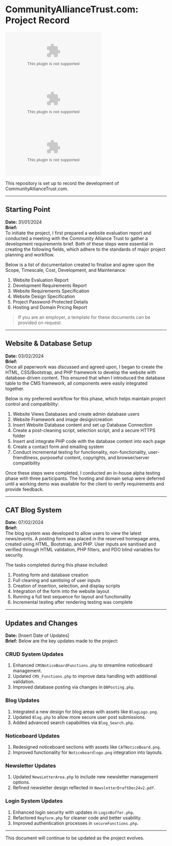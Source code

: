 
# CommunityAllianceTrust.com: Project Record

![GitHub last commit](https://img.shields.io/github/last-commit/username/CommunityAllianceTrust.com)
![GitHub repo size](https://img.shields.io/github/repo-size/username/CommunityAllianceTrust.com)
![GitHub contributors](https://img.shields.io/github/contributors/username/CommunityAllianceTrust.com)

This repository is set up to record the development of CommunityAllianceTrust.com.

---

## Starting Point
**Date:** 31/01/2024  
**Brief:**  
To initiate the project, I first prepared a website evaluation report and conducted a meeting with the Community Alliance Trust to gather a development requirements brief. Both of these steps were essential in creating the following fields, which adhere to the standards of major project planning and workflow.

Below is a list of documentation created to finalise and agree upon the Scope, Timescale, Cost, Development, and Maintenance:
1. Website Evaluation Report
2. Development Requirements Report
3. Website Requirements Specification
4. Website Design Specification
5. Project Password-Protected Details
6. Hosting and Domain Pricing Report

> If you are an employer, a template for these documents can be provided on request.

---

## Website & Database Setup
**Date:** 03/02/2024  
**Brief:**  
Once all paperwork was discussed and agreed upon, I began to create the HTML, CSS/Bootstrap, and PHP framework to develop the website with database-driven content. This ensured that when I introduced the database table to the CMS framework, all components were easily integrated together.

Below is my preferred workflow for this phase, which helps maintain project control and compatibility:
1. Website Views Databases and create admin database users
2. Website Framework and image design/creation
3. Insert Website Database content and set up Database Connection
4. Create a post-cleaning script, selection script, and a secure HTTPS folder
5. Insert and integrate PHP code with the database content into each page
6. Create a contact form and emailing system
7. Conduct incremental testing for functionality, non-functionality, user-friendliness, purposeful content, copyrights, and browser/server compatibility

Once these steps were completed, I conducted an in-house alpha testing phase with three participants. The hosting and domain setup were deferred until a working demo was available for the client to verify requirements and provide feedback.

---

## CAT Blog System
**Date:** 07/02/2024  
**Brief:**  
The blog system was developed to allow users to view the latest news/events. A posting form was placed in the reserved homepage area, created using HTML, Bootstrap, and PHP. User inputs are sanitised and verified through HTML validation, PHP filters, and PDO blind variables for security.

The tasks completed during this phase included:
1. Posting form and database creation
2. Full cleaning and sanitising of user inputs
3. Creation of insertion, selection, and display scripts
4. Integration of the form into the website layout
5. Running a full test sequence for layout and functionality
6. Incremental testing after rendering testing was complete

---

## Updates and Changes
**Date:** [Insert Date of Updates]  
**Brief:** Below are the key updates made to the project:

### CRUD System Updates
1. Enhanced `CMSNoticeBoardFunctions.php` to streamline noticeboard management.
2. Updated `CMS_Functions.php` to improve data handling with additional validation.
3. Improved database posting via changes in `DBPosting.php`.

### Blog Updates
1. Integrated a new design for blog areas with assets like `BlogLogo.png`.
2. Updated `Blog.php` to allow more secure user post submissions.
3. Added advanced search capabilities via `Blog_Search.php`.

### Noticeboard Updates
1. Redesigned noticeboard sections with assets like `CATNoticeBoard.png`.
2. Improved functionality for `Noticeboardlogo.png` integration into layouts.

### Newsletter Updates
1. Updated `NewsLetterArea.php` to include new newsletter management options.
2. Refined newsletter design reflected in `NewsletterDraftDec24v2.pdf`.

### Login System Updates
1. Enhanced login security with updates in `LoginBuffer.php`.
2. Refactored `Regform.php` for cleaner code and better usability.
3. Improved authentication processes in `secureFunctions.php`.

---

This document will continue to be updated as the project evolves.
